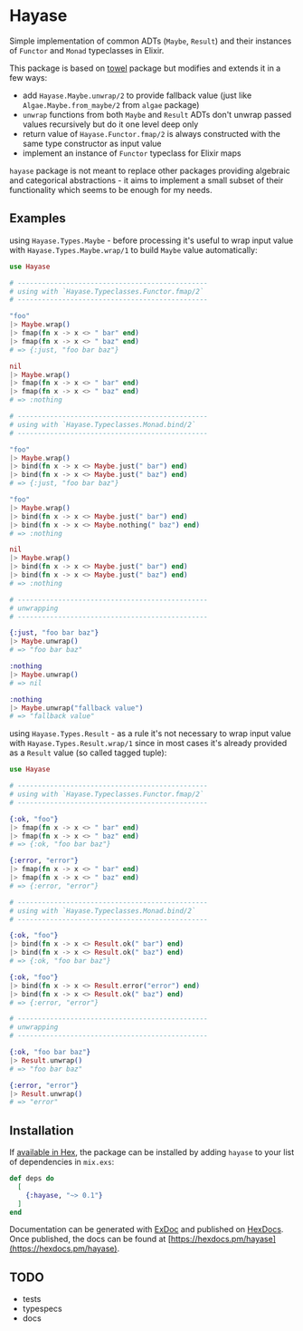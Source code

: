 # Hayase

Simple implementation of common ADTs (`Maybe`, `Result`) and their instances
of `Functor` and `Monad` typeclasses in Elixir.

This package is based on [towel](https://github.com/knrz/towel) package but
modifies and extends it in a few ways:

- add `Hayase.Maybe.unwrap/2` to provide fallback value (just like
  `Algae.Maybe.from_maybe/2` from `algae` package)
- `unwrap` functions from both `Maybe` and `Result` ADTs don't unwrap
  passed values recursively but do it one level deep only
- return value of `Hayase.Functor.fmap/2` is always constructed with
  the same type constructor as input value
- implement an instance of `Functor` typeclass for Elixir maps

`hayase` package is not meant to replace other packages providing algebraic
and categorical abstractions - it aims to implement a small subset of their
functionality which seems to be enough for my needs.

## Examples

using `Hayase.Types.Maybe` - before processing it's useful to wrap input value
with `Hayase.Types.Maybe.wrap/1` to build `Maybe` value automatically:

```elixir
use Hayase

# -----------------------------------------------
# using with `Hayase.Typeclasses.Functor.fmap/2`
# -----------------------------------------------

"foo"
|> Maybe.wrap()
|> fmap(fn x -> x <> " bar" end)
|> fmap(fn x -> x <> " baz" end)
# => {:just, "foo bar baz"}

nil
|> Maybe.wrap()
|> fmap(fn x -> x <> " bar" end)
|> fmap(fn x -> x <> " baz" end)
# => :nothing

# -----------------------------------------------
# using with `Hayase.Typeclasses.Monad.bind/2`
# -----------------------------------------------

"foo"
|> Maybe.wrap()
|> bind(fn x -> x <> Maybe.just(" bar") end)
|> bind(fn x -> x <> Maybe.just(" baz") end)
# => {:just, "foo bar baz"}

"foo"
|> Maybe.wrap()
|> bind(fn x -> x <> Maybe.just(" bar") end)
|> bind(fn x -> x <> Maybe.nothing(" baz") end)
# => :nothing

nil
|> Maybe.wrap()
|> bind(fn x -> x <> Maybe.just(" bar") end)
|> bind(fn x -> x <> Maybe.just(" baz") end)
# => :nothing

# -----------------------------------------------
# unwrapping
# -----------------------------------------------

{:just, "foo bar baz"}
|> Maybe.unwrap()
# => "foo bar baz"

:nothing
|> Maybe.unwrap()
# => nil

:nothing
|> Maybe.unwrap("fallback value")
# => "fallback value"
```

using `Hayase.Types.Result` - as a rule it's not necessary to wrap input value
with `Hayase.Types.Result.wrap/1` since in most cases it's already provided as
a `Result` value (so called tagged tuple):

```elixir
use Hayase

# -----------------------------------------------
# using with `Hayase.Typeclasses.Functor.fmap/2`
# -----------------------------------------------

{:ok, "foo"}
|> fmap(fn x -> x <> " bar" end)
|> fmap(fn x -> x <> " baz" end)
# => {:ok, "foo bar baz"}

{:error, "error"}
|> fmap(fn x -> x <> " bar" end)
|> fmap(fn x -> x <> " baz" end)
# => {:error, "error"}

# -----------------------------------------------
# using with `Hayase.Typeclasses.Monad.bind/2`
# -----------------------------------------------

{:ok, "foo"}
|> bind(fn x -> x <> Result.ok(" bar") end)
|> bind(fn x -> x <> Result.ok(" baz") end)
# => {:ok, "foo bar baz"}

{:ok, "foo"}
|> bind(fn x -> x <> Result.error("error") end)
|> bind(fn x -> x <> Result.ok(" baz") end)
# => {:error, "error"}

# -----------------------------------------------
# unwrapping
# -----------------------------------------------

{:ok, "foo bar baz"}
|> Result.unwrap()
# => "foo bar baz"

{:error, "error"}
|> Result.unwrap()
# => "error"
```

## Installation

If [available in Hex](https://hex.pm/docs/publish), the package can be installed
by adding `hayase` to your list of dependencies in `mix.exs`:

```elixir
def deps do
  [
    {:hayase, "~> 0.1"}
  ]
end
```

Documentation can be generated with [ExDoc](https://github.com/elixir-lang/ex_doc)
and published on [HexDocs](https://hexdocs.pm). Once published, the docs can
be found at [https://hexdocs.pm/hayase](https://hexdocs.pm/hayase).

## TODO

- tests
- typespecs
- docs

